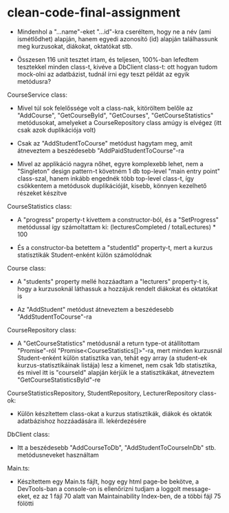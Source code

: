 # clean-code-final-assignment

-   Mindenhol a "...name"-eket "...id"-kra cseréltem, hogy ne a név (ami ismétlődhet) alapján, hanem egyedi azonosító (id) alapján találhassunk meg kurzusokat, diákokat, oktatókat stb.

-   Összesen 116 unit tesztet írtam, és teljesen, 100%-ban lefedtem tesztekkel minden class-t, kivéve a DbClient class-t: ott hogyan tudom mock-olni az adatbázist, tudnál írni egy teszt példát az egyik metódusra?

CourseService class:

-   Mivel túl sok felelőssége volt a class-nak, kitöröltem belőle az "AddCourse", "GetCourseById", "GetCourses", "GetCourseStatistics" metódusokat, amelyeket a CourseRepository class amúgy is elvégez (itt csak azok duplikációja volt)

-   Csak az "AddStudentToCourse" metódust hagytam meg, amit átneveztem a beszédesebb "AddPaidStudentToCourse"-ra

-   Mivel az applikáció nagyra nőhet, egyre komplexebb lehet, nem a "Singleton" design pattern-t követném 1 db top-level "main entry point" class-szal, hanem inkább engednék több top-level class-t, így csökkentem a metódusok duplikációját, kisebb, könnyen kezelhető részeket készítve

CourseStatistics class:

-   A "progress" property-t kivettem a constructor-ból, és a "SetProgress" metódussal így számoltattam ki: (lecturesCompleted / totalLectures) \* 100

-   És a constructor-ba betettem a "studentId" property-t, mert a kurzus statisztikák Student-enként külön számolódnak

Course class:

-   A "students" property mellé hozzáadtam a "lecturers" property-t is, hogy a kurzusoknál láthassuk a hozzájuk rendelt diákokat és oktatókat is

-   Az "AddStudent" metódust átneveztem a beszédesebb "AddStudentToCourse"-ra

CourseRepository class:

-   A "GetCourseStatistics" metódusnál a return type-ot átállítottam "Promise<CourseStatistics>"-ról "Promise<CourseStatistics[]>"-ra, mert minden kurzusnál Student-enként külön statisztika van, tehát egy array (a student-ek kurzus-statisztikáinak listája) lesz a kimenet, nem csak 1db statisztika, és mivel itt is "courseId" alapján kérjük le a statisztikákat, átneveztem "GetCourseStatisticsById"-re

CourseStatisticsRepository, StudentRepository, LecturerRepository class-ok:

-   Külön készítettem class-okat a kurzus statisztikák, diákok és oktatók adatbázishoz hozzáadására ill. lekérdezésére

DbClient class:

-   Itt a beszédesebb "AddCourseToDb", "AddStudentToCourseInDb" stb. metódusneveket használtam

Main.ts:

-   Készítettem egy Main.ts fájlt, hogy egy html page-be bekötve, a DevTools-ban a console-on is ellenőrizni tudjam a loggolt message-eket, ez az 1 fájl 70 alatt van Maintainability Index-ben, de a többi fájl 75 fölötti
